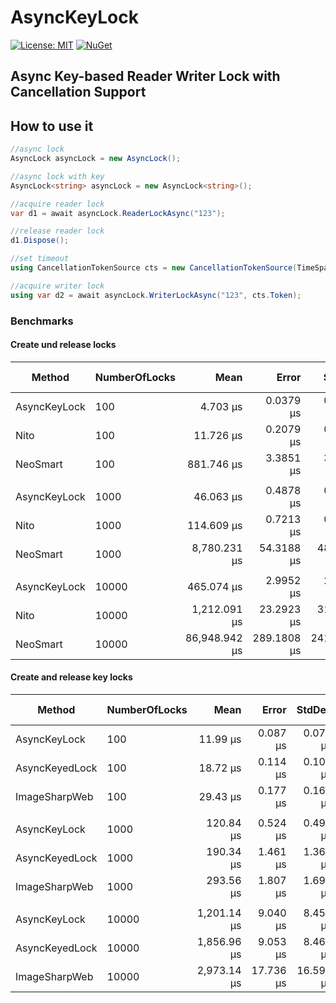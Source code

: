 # AsyncKeyLock

[![License: MIT](https://img.shields.io/badge/License-MIT-yellow.svg?style=flat-square)](https://opensource.org/licenses/MIT)
[![NuGet](https://img.shields.io/nuget/v/AsyncKeyLock.Core.svg?style=flat-square)](https://www.nuget.org/packages/AsyncKeyLock/)

## Async Key-based Reader Writer Lock with Cancellation Support

## How to use it

```csharp
//async lock
AsyncLock asyncLock = new AsyncLock();

//async lock with key
AsyncLock<string> asyncLock = new AsyncLock<string>();

//acquire reader lock
var d1 = await asyncLock.ReaderLockAsync("123");

//release reader lock
d1.Dispose();

//set timeout
using CancellationTokenSource cts = new CancellationTokenSource(TimeSpan.FromSeconds(10));

//acquire writer lock
using var d2 = await asyncLock.WriterLockAsync("123", cts.Token);

```

### Benchmarks

#### Create und release locks

|       Method | NumberOfLocks |          Mean |       Error |      StdDev |  Ratio | RatioSD |      Gen0 |  Allocated | Alloc Ratio |
|------------- |-------------- |--------------:|------------:|------------:|-------:|--------:|----------:|-----------:|------------:|
| AsyncKeyLock |           100 |      4.703 μs |   0.0379 μs |   0.0355 μs |   1.00 |    0.00 |    2.2049 |   10.16 KB |        1.00 |
|         Nito |           100 |     11.726 μs |   0.2079 μs |   0.2629 μs |   2.52 |    0.06 |    6.7902 |   31.25 KB |        3.08 |
|     NeoSmart |           100 |    881.746 μs |   3.3851 μs |   3.1664 μs | 187.48 |    1.57 |   20.5078 |   95.39 KB |        9.39 |
|              |               |               |             |             |        |         |           |            |             |
| AsyncKeyLock |          1000 |     46.063 μs |   0.4878 μs |   0.4324 μs |   1.00 |    0.00 |   22.0947 |  101.56 KB |        1.00 |
|         Nito |          1000 |    114.609 μs |   0.7213 μs |   0.6747 μs |   2.49 |    0.03 |   67.9932 |   312.5 KB |        3.08 |
|     NeoSmart |          1000 |  8,780.231 μs |  54.3188 μs |  48.1522 μs | 190.63 |    1.80 |  203.1250 |  957.01 KB |        9.42 |
|              |               |               |             |             |        |         |           |            |             |
| AsyncKeyLock |         10000 |    465.074 μs |   2.9952 μs |   2.8017 μs |   1.00 |    0.00 |  220.7031 | 1015.63 KB |        1.00 |
|         Nito |         10000 |  1,212.091 μs |  23.2923 μs |  31.0945 μs |   2.62 |    0.07 |  679.6875 |    3125 KB |        3.08 |
|     NeoSmart |         10000 | 86,948.942 μs | 289.1808 μs | 241.4791 μs | 187.08 |    1.14 | 2000.0000 | 9581.38 KB |        9.43 |

#### Create and release key locks

|         Method | NumberOfLocks |        Mean |     Error |    StdDev | Ratio | RatioSD |     Gen0 |  Allocated | Alloc Ratio |
|--------------- |-------------- |------------:|----------:|----------:|------:|--------:|---------:|-----------:|------------:|
|   AsyncKeyLock |           100 |    11.99 μs |  0.087 μs |  0.077 μs |  1.00 |    0.00 |   2.8839 |   13.28 KB |        1.00 |
| AsyncKeyedLock |           100 |    18.72 μs |  0.114 μs |  0.107 μs |  1.56 |    0.01 |   3.9063 |   17.97 KB |        1.35 |
|  ImageSharpWeb |           100 |    29.43 μs |  0.177 μs |  0.166 μs |  2.45 |    0.02 |   3.7231 |   17.19 KB |        1.29 |
|                |               |             |           |           |       |         |          |            |             |
|   AsyncKeyLock |          1000 |   120.84 μs |  0.524 μs |  0.491 μs |  1.00 |    0.00 |  28.8086 |  132.81 KB |        1.00 |
| AsyncKeyedLock |          1000 |   190.34 μs |  1.461 μs |  1.367 μs |  1.58 |    0.01 |  39.0625 |  179.69 KB |        1.35 |
|  ImageSharpWeb |          1000 |   293.56 μs |  1.807 μs |  1.690 μs |  2.43 |    0.02 |  37.1094 |  171.88 KB |        1.29 |
|                |               |             |           |           |       |         |          |            |             |
|   AsyncKeyLock |         10000 | 1,201.14 μs |  9.040 μs |  8.456 μs |  1.00 |    0.00 | 289.0625 | 1328.13 KB |        1.00 |
| AsyncKeyedLock |         10000 | 1,856.96 μs |  9.053 μs |  8.468 μs |  1.55 |    0.01 | 390.6250 | 1796.88 KB |        1.35 |
|  ImageSharpWeb |         10000 | 2,973.14 μs | 17.736 μs | 16.590 μs |  2.48 |    0.02 | 371.0938 | 1718.75 KB |        1.29 |
